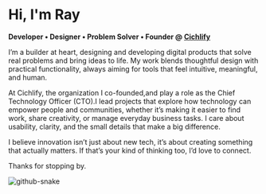 # Hi, I'm Ray  
**Developer • Designer • Problem Solver • Founder @ [Cichlify](https://github.com/cichlify-official)**

I’m a builder at heart, designing and developing digital products that solve real problems and bring ideas to life. My work blends thoughtful design with practical functionality, always aiming for tools that feel intuitive, meaningful, and human.

At Cichlify, the organization I co-founded,and play a role as the Chief Technology Officer (CTO).I lead projects that explore how technology can empower people and communities, whether it’s making it easier to find work, share creativity, or manage everyday business tasks. I care about usability, clarity, and the small details that make a big difference.

I believe innovation isn’t just about new tech, it’s about creating something that actually matters. If that’s your kind of thinking too, I’d love to connect.

Thanks for stopping by.

<picture>
  <source media="(prefers-color-scheme: dark)" srcset="https://raw.githubusercontent.com/tobiasmeyhoefer/tobiasmeyhoefer/output/github-snake-dark.svg" />
  <source media="(prefers-color-scheme: light)" srcset="https://raw.githubusercontent.com/tobiasmeyhoefer/tobiasmeyhoefer/output/github-snake.svg" />
  <img alt="github-snake" src="https://raw.githubusercontent.com/tobiasmeyhoefer/tobiasmeyhoefer/output/github-snake.svg" />
</picture>

<!-- ### ✍️ Random Dev Quote
![](https://quotes-github-readme.vercel.app/api?type=horizontal&theme=radical) -->



